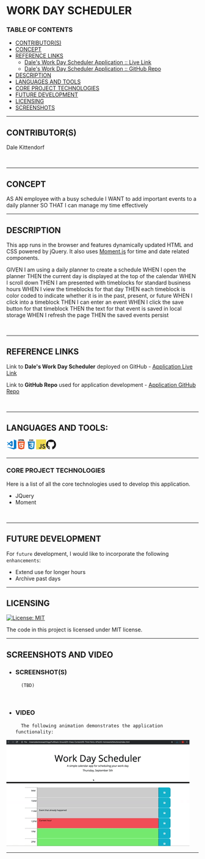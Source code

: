 # WORK DAY SCHEDULER

### TABLE OF CONTENTS

- [CONTRIBUTOR(S)](#CONTRIBUTOR(S))
- [CONCEPT](#CONCEPT)
- [REFERENCE LINKS](#REFERENCE-LINKS)
  - [Dale's Work Day Scheduler Application :: Live Link](https://drkittendorf.github.io/05-work-day-scheduler/)
  - [Dale's Work Day Scheduler Application :: GitHub Repo](https://github.com/drkittendorf/05-work-day-scheduler)
- [DESCRIPTION](#DESCRIPTION)
- [LANGUAGES AND TOOLS](#LANGUAGES-AND-TOOLS)
- [CORE PROJECT TECHNOLOGIES](#CORE-PROJECT-TECHNOLOGIES)
- [FUTURE DEVELOPMENT](#FUTURE-DEVELOPMENT)
- [LICENSING](#LICENSING)
- [SCREENSHOTS](#SCREENSHOTS-AND-VIDEO)

---
## CONTRIBUTOR(S)
Dale Kittendorf

<br>

---

## CONCEPT

AS AN employee with a busy schedule
I WANT to add important events to a daily planner
SO THAT I can manage my time effectively

---

## DESCRIPTION

This app runs in the browser and features dynamically updated HTML and CSS powered by jQuery. It also uses [Moment.js](https://momentjs.com/) for time and date related components.

GIVEN I am using a daily planner to create a schedule
WHEN I open the planner
THEN the current day is displayed at the top of the calendar
WHEN I scroll down
THEN I am presented with timeblocks for standard business hours
WHEN I view the timeblocks for that day
THEN each timeblock is color coded to indicate whether it is in the past, present, or future
WHEN I click into a timeblock
THEN I can enter an event
WHEN I click the save button for that timeblock
THEN the text for that event is saved in local storage
WHEN I refresh the page
THEN the saved events persist

<br>

---

## REFERENCE LINKS

Link to **Dale's Work Day Scheduler** deployed on GitHub - [Application Live Link](https://drkittendorf.github.io/05-work-day-scheduler/)

Link to **GitHub Repo** used for application development - [Application GitHub Repo](https://github.com/drkittendorf/05-work-day-scheduler)

<br>

---

## LANGUAGES AND TOOLS:
<img align="left" alt="Visual Studio Code" width="26px" src="https://raw.githubusercontent.com/github/explore/80688e429a7d4ef2fca1e82350fe8e3517d3494d/topics/visual-studio-code/visual-studio-code.png" />
<img align="left" alt="HTML5" width="26px" src="https://raw.githubusercontent.com/github/explore/80688e429a7d4ef2fca1e82350fe8e3517d3494d/topics/html/html.png" />
<img align="left" alt="CSS3" width="26px" src="https://raw.githubusercontent.com/github/explore/80688e429a7d4ef2fca1e82350fe8e3517d3494d/topics/css/css.png" />
<img align="left" alt="JavaScript" width="26px" src="https://raw.githubusercontent.com/github/explore/80688e429a7d4ef2fca1e82350fe8e3517d3494d/topics/javascript/javascript.png" />
<img align="left" alt="GitHub" width="26px" src="https://raw.githubusercontent.com/github/explore/78df643247d429f6cc873026c0622819ad797942/topics/github/github.png" />

<br>
<br>

---

### CORE PROJECT TECHNOLOGIES

Here is a list of all the core technologies used to develop this application.

- JQuery
- Moment

<br>

---

## FUTURE DEVELOPMENT

For `future` development, I would like to incorporate the following `enhancements`:

- Extend use for longer hours
- Archive past days

---


## LICENSING
[![License: MIT](https://img.shields.io/badge/License-MIT-yellow.svg)](https://opensource.org/licenses/MIT)  

The code in this project is licensed under MIT license.

---

## SCREENSHOTS AND VIDEO

- ### SCREENSHOT(S)  
        (TBD)

<br>

- ### VIDEO
        The following animation demonstrates the application functionality:

![day planner demo](./Assets/images/05-third-party-apis-homework-demo.gif)
<br>

---